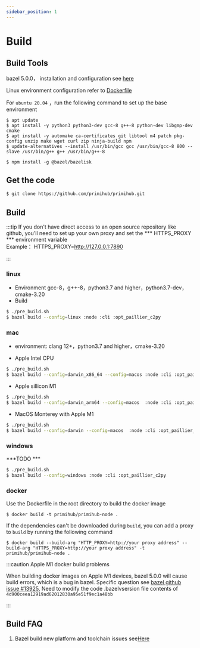 ```yaml
---
sidebar_position: 1
---
```


# Build

## Build Tools

bazel 5.0.0， installation and configuration see [here](https://docs.bazel.build/versions/5.0.0/install.html)

Linux environment configuration refer to [Dockerfile](https://github.com/primihub/primihub/blob/develop/Dockerfile) 

For `ubuntu 20.04` ，run the following command to set up the base environment
```
$ apt update 
$ apt install -y python3 python3-dev gcc-8 g++-8 python-dev libgmp-dev cmake
$ apt install -y automake ca-certificates git libtool m4 patch pkg-config unzip make wget curl zip ninja-build npm
$ update-alternatives --install /usr/bin/gcc gcc /usr/bin/gcc-8 800 --slave /usr/bin/g++ g++ /usr/bin/g++-8

$ npm install -g @bazel/bazelisk
```
## Get the code

```bash
$ git clone https://github.com/primihub/primihub.git
```

## Build
:::tip  If you don't have direct access to an open source repository like github, you'll need to set up your own proxy and set the *** HTTPS_PROXY ***   environment variable  
  Example： HTTPS_PROXY=http://127.0.0.1:7890

:::

### linux
* Environment
  gcc-8，g++-8，python3.7 and higher，python3.7-dev，cmake-3.20
* Build
```bash
$ ./pre_build.sh
$ bazel build --config=linux :node :cli :opt_paillier_c2py
```

### mac
 * environment: clang 12+，python3.7 and higher，cmake-3.20
 
 * Apple Intel CPU
 
```bash
$ ./pre_build.sh
$ bazel build --config=darwin_x86_64 --config=macos :node :cli :opt_paillier_c2py
```

 *  Apple sillicon M1

```bash
$ ./pre_build.sh
$ bazel build --config=darwin_arm64 --config=macos  :node :cli :opt_paillier_c2py
```

 *  MacOS Monterey with Apple M1

```bash
$ ./pre_build.sh
$ bazel build --config=darwin --config=macos  :node :cli :opt_paillier_c2py
```

### windows 

***TODO ***

```bash
$ ./pre_build.sh
$ bazel build --config=windows :node :cli :opt_paillier_c2py
```

### docker
Use the Dockerfile in the root directory to build the docker image

```
$ docker build -t primihub/primihub-node .

```
If the dependencies can't be downloaded during `build`, you can add a proxy to `build` by running the following command
```
$ docker build --build-arg "HTTP_PROXY=http://your proxy address" --build-arg "HTTPS_PROXY=http://your proxy address" -t primihub/primihub-node .
```


:::caution Apple M1 docker build problems

When building docker images on Apple M1 devices, bazel 5.0.0 will cause build errors, which is a bug in bazel. Specific question see [bazel github issue #13925](https://github.com/bazelbuild/bazel/issues/13925), Need to modify the code .bazelvsersion file contents of `4d900ceea12919ad62012830a95e51f9ec1a48bb`

:::

## Build FAQ
 1. Bazel build new platform and toolchain issues see[Here](https://docs.bazel.build/versions/5.0.0/platforms-intro.html)

     
